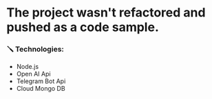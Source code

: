 # The project wasn't refactored and pushed as a code sample.

### 🪛 Technologies:
- Node.js
- Open AI Api
- Telegram Bot Api
- Cloud Mongo DB

